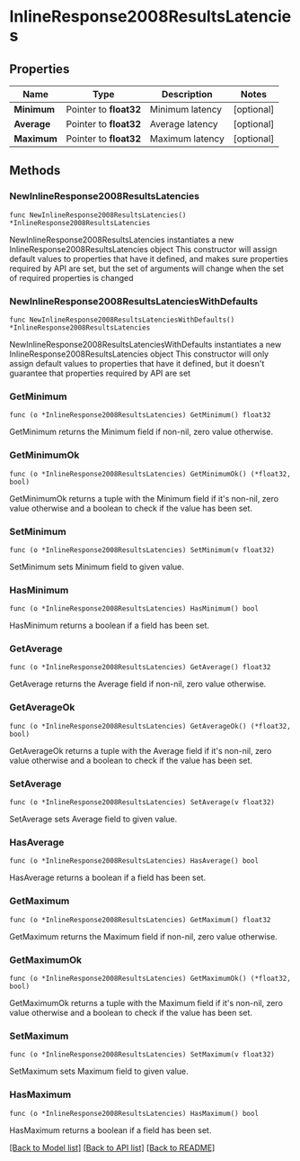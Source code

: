 # InlineResponse2008ResultsLatencies

## Properties

Name | Type | Description | Notes
------------ | ------------- | ------------- | -------------
**Minimum** | Pointer to **float32** | Minimum latency | [optional] 
**Average** | Pointer to **float32** | Average latency | [optional] 
**Maximum** | Pointer to **float32** | Maximum latency | [optional] 

## Methods

### NewInlineResponse2008ResultsLatencies

`func NewInlineResponse2008ResultsLatencies() *InlineResponse2008ResultsLatencies`

NewInlineResponse2008ResultsLatencies instantiates a new InlineResponse2008ResultsLatencies object
This constructor will assign default values to properties that have it defined,
and makes sure properties required by API are set, but the set of arguments
will change when the set of required properties is changed

### NewInlineResponse2008ResultsLatenciesWithDefaults

`func NewInlineResponse2008ResultsLatenciesWithDefaults() *InlineResponse2008ResultsLatencies`

NewInlineResponse2008ResultsLatenciesWithDefaults instantiates a new InlineResponse2008ResultsLatencies object
This constructor will only assign default values to properties that have it defined,
but it doesn't guarantee that properties required by API are set

### GetMinimum

`func (o *InlineResponse2008ResultsLatencies) GetMinimum() float32`

GetMinimum returns the Minimum field if non-nil, zero value otherwise.

### GetMinimumOk

`func (o *InlineResponse2008ResultsLatencies) GetMinimumOk() (*float32, bool)`

GetMinimumOk returns a tuple with the Minimum field if it's non-nil, zero value otherwise
and a boolean to check if the value has been set.

### SetMinimum

`func (o *InlineResponse2008ResultsLatencies) SetMinimum(v float32)`

SetMinimum sets Minimum field to given value.

### HasMinimum

`func (o *InlineResponse2008ResultsLatencies) HasMinimum() bool`

HasMinimum returns a boolean if a field has been set.

### GetAverage

`func (o *InlineResponse2008ResultsLatencies) GetAverage() float32`

GetAverage returns the Average field if non-nil, zero value otherwise.

### GetAverageOk

`func (o *InlineResponse2008ResultsLatencies) GetAverageOk() (*float32, bool)`

GetAverageOk returns a tuple with the Average field if it's non-nil, zero value otherwise
and a boolean to check if the value has been set.

### SetAverage

`func (o *InlineResponse2008ResultsLatencies) SetAverage(v float32)`

SetAverage sets Average field to given value.

### HasAverage

`func (o *InlineResponse2008ResultsLatencies) HasAverage() bool`

HasAverage returns a boolean if a field has been set.

### GetMaximum

`func (o *InlineResponse2008ResultsLatencies) GetMaximum() float32`

GetMaximum returns the Maximum field if non-nil, zero value otherwise.

### GetMaximumOk

`func (o *InlineResponse2008ResultsLatencies) GetMaximumOk() (*float32, bool)`

GetMaximumOk returns a tuple with the Maximum field if it's non-nil, zero value otherwise
and a boolean to check if the value has been set.

### SetMaximum

`func (o *InlineResponse2008ResultsLatencies) SetMaximum(v float32)`

SetMaximum sets Maximum field to given value.

### HasMaximum

`func (o *InlineResponse2008ResultsLatencies) HasMaximum() bool`

HasMaximum returns a boolean if a field has been set.


[[Back to Model list]](../README.md#documentation-for-models) [[Back to API list]](../README.md#documentation-for-api-endpoints) [[Back to README]](../README.md)


